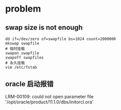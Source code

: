 # problem 

## swap size is not enough

```shell
dd if=/dev/zero of=swapfile bs=1024 count=2000000
mkswap swapfile
# 临时挂载
swapon swapfile
swapoff swapfiles
# 永久挂载
vim /etc/fstab

```

## oracle 启动报错
LRM-00109: could not open parameter file '/opt/oracle/product/11.1.0/dbs/initorcl.ora'